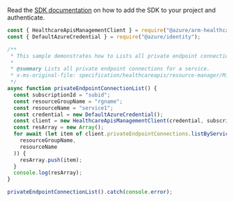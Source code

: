 Read the [SDK documentation](https://github.com/Azure/azure-sdk-for-js/blob/%40azure%2Farm-healthcareapis_2.1.0/sdk/healthcareapis/arm-healthcareapis/README.md) on how to add the SDK to your project and authenticate.

```javascript
const { HealthcareApisManagementClient } = require("@azure/arm-healthcareapis");
const { DefaultAzureCredential } = require("@azure/identity");

/**
 * This sample demonstrates how to Lists all private endpoint connections for a service.
 *
 * @summary Lists all private endpoint connections for a service.
 * x-ms-original-file: specification/healthcareapis/resource-manager/Microsoft.HealthcareApis/stable/2021-11-01/examples/legacy/ServiceListPrivateEndpointConnections.json
 */
async function privateEndpointConnectionList() {
  const subscriptionId = "subid";
  const resourceGroupName = "rgname";
  const resourceName = "service1";
  const credential = new DefaultAzureCredential();
  const client = new HealthcareApisManagementClient(credential, subscriptionId);
  const resArray = new Array();
  for await (let item of client.privateEndpointConnections.listByService(
    resourceGroupName,
    resourceName
  )) {
    resArray.push(item);
  }
  console.log(resArray);
}

privateEndpointConnectionList().catch(console.error);
```

